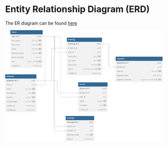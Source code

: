 # Entity Relationship Diagram (ERD)

The ER diagram can be found [here](https://dbdiagram.io/d/ALX-Airbnb-Clone-682738301227bdcb4ea46326)

![Airbnb ERD](airbnb_erd.svg)
